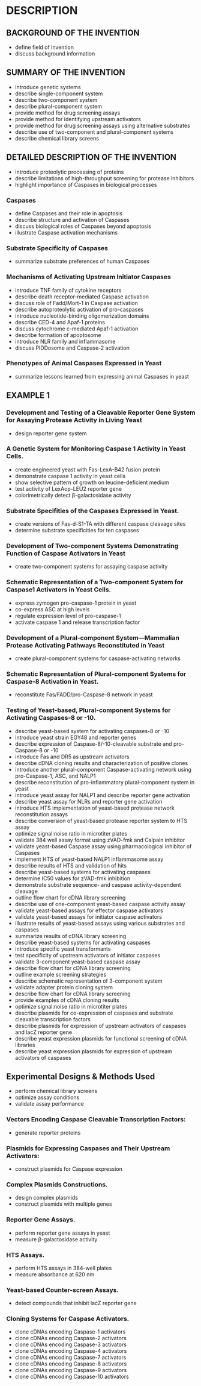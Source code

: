 # DESCRIPTION

## BACKGROUND OF THE INVENTION

- define field of invention
- discuss background information

## SUMMARY OF THE INVENTION

- introduce genetic systems
- describe single-component system
- describe two-component system
- describe plural-component system
- provide method for drug screening assays
- provide method for identifying upstream activators
- provide method for drug screening assays using alternative substrates
- describe use of two-component and plural-component systems
- describe chemical library screens

## DETAILED DESCRIPTION OF THE INVENTION

- introduce proteolytic processing of proteins
- describe limitations of high-throughput screening for protease inhibitors
- highlight importance of Caspases in biological processes

### Caspases

- define Caspases and their role in apoptosis
- describe structure and activation of Caspases
- discuss biological roles of Caspases beyond apoptosis
- illustrate Caspase activation mechanisms

### Substrate Specificity of Caspases

- summarize substrate preferences of human Caspases

### Mechanisms of Activating Upstream Initiator Caspases

- introduce TNF family of cytokine receptors
- describe death receptor-mediated Caspase activation
- discuss role of Fadd/Mort-1 in Caspase activation
- describe autoproteolytic activation of pro-caspases
- introduce nucleotide-binding oligomerization domains
- describe CED-4 and Apaf-1 proteins
- discuss cytochrome c-mediated Apaf-1 activation
- describe formation of apoptosome
- introduce NLR family and inflammasome
- discuss PIDDosome and Caspase-2 activation

### Phenotypes of Animal Caspases Expressed in Yeast

- summarize lessons learned from expressing animal Caspases in yeast

## EXAMPLE 1

### Development and Testing of a Cleavable Reporter Gene System for Assaying Protease Activity in Living Yeast

- design reporter gene system

### A Genetic System for Monitoring Caspase 1 Activity in Yeast Cells.

- create engineered yeast with Fas-LexA-B42 fusion protein
- demonstrate caspase 1 activity in yeast cells
- show selective pattern of growth on leucine-deficient medium
- test activity of LexAop-LEU2 reporter gene
- colorimetrically detect β-galactosidase activity

### Substrate Specifities of the Caspases Expressed in Yeast.

- create versions of Fas-d-S1-TA with different caspase cleavage sites
- determine substrate specificities for ten caspases

### Development of Two-component Systems Demonstrating Function of Caspase Activators in Yeast

- create two-component systems for assaying caspase activity

### Schematic Representation of a Two-component System for Caspase1 Activators in Yeast Cells.

- express zymogen pro-caspase-1 protein in yeast
- co-express ASC at high levels
- regulate expression level of pro-caspase-1
- activate caspase 1 and release transcription factor

### Development of a Plural-component System—Mammalian Protease Activating Pathways Reconstituted in Yeast

- create plural-component systems for caspase-activating networks

### Schematic Representation of Plural-component Systems for Caspase-8 Activation in Yeast.

- reconstitute Fas/FADD/pro-Caspase-8 network in yeast

### Testing of Yeast-based, Plural-component Systems for Activating Caspases-8 or -10.

- describe yeast-based system for activating caspases-8 or -10
- introduce yeast strain EGY48 and reporter genes
- describe expression of Caspase-8/-10-cleavable substrate and pro-Caspase-8 or -10
- introduce Fas and DR5 as upstream activators
- describe cDNA cloning results and characterization of positive clones
- introduce another plural-component Caspase-activating network using pro-Caspase-1, ASC, and NALP1
- describe reconstitution of pro-inflammatory plural-component system in yeast
- introduce yeast assay for NALP1 and describe reporter gene activation
- describe yeast assay for NLRs and reporter gene activation
- introduce HTS implementation of yeast-based protease network reconstitution assays
- describe conversion of yeast-based protease reporter system to HTS assay
- optimize signal:noise ratio in microtiter plates
- validate 384 well assay format using zVAD-fmk and Calpain inhibitor
- validate yeast-based Caspase assay using pharmacological inhibitor of Caspases
- implement HTS of yeast-based NALP1 inflammasome assay
- describe results of HTS and validation of hits
- describe yeast-based systems for activating caspases
- determine IC50 values for zVAD-fmk inhibition
- demonstrate substrate sequence- and caspase activity-dependent cleavage
- outline flow chart for cDNA library screening
- describe use of one-component yeast-based caspase activity assay
- validate yeast-based assays for effector caspase activators
- validate yeast-based assays for initiator caspase activators
- illustrate results of yeast-based assays using various substrates and caspases
- summarize results of cDNA library screening
- describe yeast-based systems for activating caspases
- introduce specific yeast transformants
- test specificity of upstream activators of initiator caspases
- validate 3-component yeast-based caspase assay
- describe flow chart for cDNA library screening
- outline example screening strategies
- describe schematic representation of 3-component system
- validate adapter protein cloning system
- describe flow chart for cDNA library screening
- provide examples of cDNA cloning results
- optimize signal:noise ratio in microtiter plates
- describe plasmids for co-expression of caspases and substrate cleavable transcription factors
- describe plasmids for expression of upstream activators of caspases and lacZ reporter gene
- describe yeast expression plasmids for functional screening of cDNA libraries
- describe yeast expression plasmids for expression of upstream activators of caspases

## Experimental Designs & Methods Used

- perform chemical library screens
- optimize assay conditions
- validate assay performance

### Vectors Encoding Caspase Cleavable Transcription Factors:

- generate reporter proteins

### Plasmids for Expressing Caspases and Their Upstream Activators:

- construct plasmids for Caspase expression

### Complex Plasmids Constructions.

- design complex plasmids
- construct plasmids with multiple genes

### Reporter Gene Assays.

- perform reporter gene assays in yeast
- measure β-galactosidase activity

### HTS Assays.

- perform HTS assays in 384-well plates
- measure absorbance at 620 nm

### Yeast-based Counter-screen Assays.

- detect compounds that inhibit lacZ reporter gene

### Cloning Systems for Caspase Activators.

- clone cDNAs encoding Caspase-1 activators
- clone cDNAs encoding Caspase-2 activators
- clone cDNAs encoding Caspase-3 activators
- clone cDNAs encoding Caspase-4 activators
- clone cDNAs encoding Caspase-7 activators
- clone cDNAs encoding Caspase-8 activators
- clone cDNAs encoding Caspase-9 activators
- clone cDNAs encoding Caspase-10 activators

